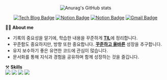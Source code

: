 <!-- ### 안녕하세요! 👋 -->

<!--
**pika96/pika96** is a ✨ _special_ ✨ repository because its `README.md` (this file) appears on your GitHub profile.

Here are some ideas to get you started:

- 🔭 I’m currently working on ...
- 🌱 I’m currently learning ...
- 👯 I’m looking to collaborate on ...
- 🤔 I’m looking for help with ...
- 💬 Ask me about ...
- 📫 How to reach me: ...
- 😄 Pronouns: ...
- ⚡ Fun fact: ...
-->

 <div align=center>
 
![Anurag's GitHub stats](https://github-readme-stats.vercel.app/api?username=pika96&show_icons=true&theme=radical)
 
[![Tech Blog Badge](http://img.shields.io/badge/-TIL-black?style=flat-square&logo=github&link=https://github.com/pika96/TIL)](https://github.com/pika96/TIL)
[![Notion Badge](http://img.shields.io/badge/-Resume-blue?style=flat-square&logo=notion&link=https://www.notion.so/518bbe1c43564e0eb5bb470e573183c0)](https://www.notion.so/518bbe1c43564e0eb5bb470e573183c0)
[![Notion Badge](http://img.shields.io/badge/-Portfolio-green?style=flat-square&logo=notion&link=https://www.notion.so/0676078c3cf444118a0428a1ab6c7d21)](https://www.notion.so/0676078c3cf444118a0428a1ab6c7d21)
[![Gmail Badge](https://img.shields.io/badge/Gmail-d14836?style=flat-square&logo=Gmail&logoColor=white&link=mailto:yjwdbawldn83@gmail.com)](mailto:yjwdbawldn83@gmail.com)

<!-- [![Solved.ac Profile](http://mazassumnida.wtf/api/v2/generate_badge?boj=yjwdbswldn)](https://solved.ac/yjwdbswldn/) -->

<!--  ![hyp3rflow's solved.ac stats](https://github-readme-solvedac.hyp3rflow.vercel.app/api/?handle=yjwdbswldn) -->

</div>

💁‍♂️ __About me__  
- 기록의 중요성을 알기에, 학습한 내용을 꾸준하게 [**TIL**](https://github.com/pika96/TIL)에 정리합니다.
- 꾸준함도 중요하지만, 방향 또한 중요합니다. [**꾸준하고 올바른**](https://github.com/pika96/woowa-writing-3/blob/pika96/%EB%A0%88%EB%B2%A8%204%20%EA%B8%80%EC%93%B0%EA%B8%B0.md) 성장을 추구합니다.
- 유지 보수하기 좋은 유연한 코드에 관심이 많습니다.
- 문서화를 통해 지식과 경험을 공유하며 함께 성장하는 것을 즐깁니다.

⚒ __Skills__  
<img src="https://img.shields.io/badge/Java-orange?style=flat-square&logo=Java&logoColor=white"/>
<img src="https://img.shields.io/badge/Spring Boot-green?style=flat-square&logo=Spring Boot&logoColor=white"/>
<img src="https://img.shields.io/badge/MySQL-blue?style=flat-square&logo=MariaDB&logoColor=white"/>
<img src="https://img.shields.io/badge/Git-black?style=flat-square&logo=Git&logoColor=white"/>
